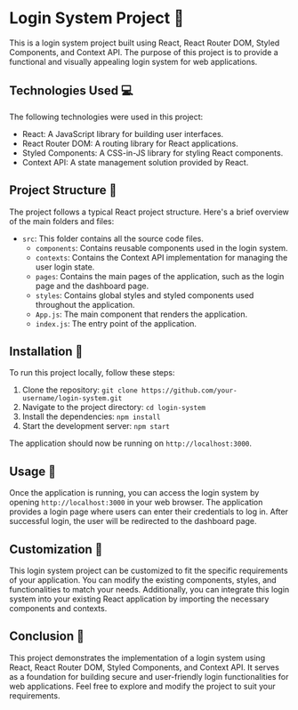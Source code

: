 # Login System Project 🚀

This is a login system project built using React, React Router DOM, Styled Components, and Context API. The purpose of this project is to provide a functional and visually appealing login system for web applications.

## Technologies Used 💻

The following technologies were used in this project:

- React: A JavaScript library for building user interfaces.
- React Router DOM: A routing library for React applications.
- Styled Components: A CSS-in-JS library for styling React components.
- Context API: A state management solution provided by React.

## Project Structure 🚧

The project follows a typical React project structure. Here's a brief overview of the main folders and files:

- `src`: This folder contains all the source code files.
  - `components`: Contains reusable components used in the login system.
  - `contexts`: Contains the Context API implementation for managing the user login state.
  - `pages`: Contains the main pages of the application, such as the login page and the dashboard page.
  - `styles`: Contains global styles and styled components used throughout the application.
  - `App.js`: The main component that renders the application.
  - `index.js`: The entry point of the application.

## Installation 🔧

To run this project locally, follow these steps:

1. Clone the repository: `git clone https://github.com/your-username/login-system.git`
2. Navigate to the project directory: `cd login-system`
3. Install the dependencies: `npm install`
4. Start the development server: `npm start`

The application should now be running on `http://localhost:3000`.

## Usage 📐

Once the application is running, you can access the login system by opening `http://localhost:3000` in your web browser. The application provides a login page where users can enter their credentials to log in. After successful login, the user will be redirected to the dashboard page.

## Customization 📌

This login system project can be customized to fit the specific requirements of your application. You can modify the existing components, styles, and functionalities to match your needs. Additionally, you can integrate this login system into your existing React application by importing the necessary components and contexts.

## Conclusion 📍

This project demonstrates the implementation of a login system using React, React Router DOM, Styled Components, and Context API. It serves as a foundation for building secure and user-friendly login functionalities for web applications. Feel free to explore and modify the project to suit your requirements.
